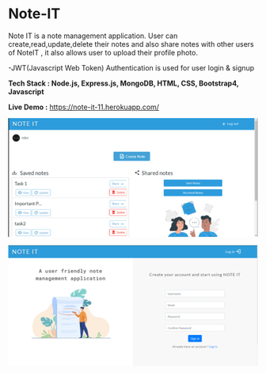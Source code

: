 # Note-IT
Note IT is a note management application.
User can create,read,update,delete their notes and also share notes with other users of NoteIT , it also allows user to upload their profile photo.

-JWT(Javascript Web Token) Authentication is used for user login & signup

**Tech Stack : Node.js, Express.js, MongoDB, HTML, CSS, Bootstrap4, Javascript**

**Live Demo :** https://note-it-11.herokuapp.com/

![](https://github.com/RitikPandey1/Note-IT/blob/master/pics/noteit.gif)

![](https://github.com/RitikPandey1/Note-IT/blob/master/pics/note2.PNG)
